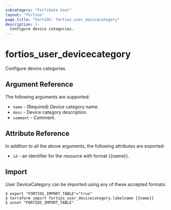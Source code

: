 ```yaml
---
subcategory: "FortiGate User"
layout: "fortios"
page_title: "FortiOS: fortios_user_devicecategory"
description: |-
  Configure device categories.
---
```


# fortios_user_devicecategory
Configure device categories.

## Argument Reference


The following arguments are supported:

* `name` - (Required) Device category name.
* `desc` - Device category description.
* `comment` - Comment.


## Attribute Reference

In addition to all the above arguments, the following attributes are exported:
* `id` - an identifier for the resource with format {{name}}.

## Import

User DeviceCategory can be imported using any of these accepted formats:
```
$ export "FORTIOS_IMPORT_TABLE"="true"
$ terraform import fortios_user_devicecategory.labelname {{name}}
$ unset "FORTIOS_IMPORT_TABLE"
```

